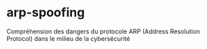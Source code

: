 # arp-spoofing
Compréhension des dangers du protocole ARP (Address Resolution Protocol) dans le milieu de la cybersécurité
